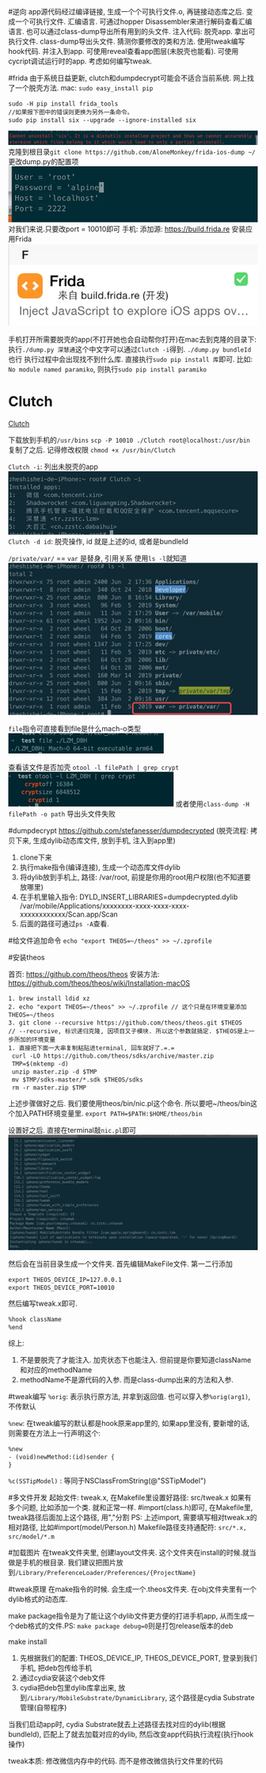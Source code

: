 #逆向
app源代码经过编译链接, 生成一个个可执行文件.o, 再链接动态库之后. 变成一个可执行文件. 汇编语言. 可通过hopper Disassembler来进行解码查看汇编语言. 也可以通过class-dump导出所有用到的头文件. 
注入代码: 
脱壳app. 拿出可执行文件. class-dump导出头文件. 
猜测你要修改的类和方法. 使用tweak编写hook代码. 并注入到app.
可使用reveal查看app图层(未脱壳也能看). 
可使用cycript调试运行时的app. 考虑如何编写tweak.

#frida
由于系统日益更新, clutch和dumpdecrypt可能会不适合当前系统. 网上找了一个脱壳方法.
mac:
`sudo easy_install pip`
```
sudo -H pip install frida_tools
//如果报下图中的错误则更换为另外一条命令。
sudo pip install six --upgrade --ignore-installed six
```
![](media/16249556761115.jpg)
克隆到根目录`git clone https://github.com/AloneMonkey/frida-ios-dump ~/`
更改dump.py的配置项
![](media/16249557396932.jpg)
对我们来说.只要改port = 10010即可
手机:
添加源: https://build.frida.re
安装应用Frida
![](media/16249557889093.jpg)

手机打开所需要脱壳的app(不打开她也会自动帮你打开)在mac去到克隆的目录下: 执行`./dump.py 深慧通`这个中文字可以通过`Clutch -i`得到.
`./dump.py bundleId`也行
执行过程中会出现找不到什么库. 直接执行`sudo pip install 库`即可.
比如: `No module named paramiko`, 则执行`sudo pip install paramiko`


# Clutch

[Clutch](https://github.com/KJCracks/Clutch/releases)

下载放到手机的`/usr/bins`
`scp -P 10010 ./Clutch root@localhost:/usr/bin`
复制了之后. 记得修改权限
`chmod +x /usr/bin/Clutch`

`Clutch -i`: 列出未脱壳的app
![-w502](media/16248662316455.jpg)
`Clutch -d id`: 脱壳操作, id 就是上述的id, 或者是bundleId

`/private/var/` == `var` 是替身, 引用关系
使用`ls -l`就知道
![-w513](media/16248664783992.jpg)

`file`指令可直接看到file是什么mach-o类型
![](media/16248682139627.jpg)

查看该文件是否加壳
`otool -l filePath | grep crypt`
![](media/16248683993916.jpg)
或者使用`class-dump -H filePath -o path` 导出头文件失败

#dumpdecrypt
https://github.com/stefanesser/dumpdecrypted
(脱壳流程: 拷贝下来, 生成dylib动态库文件, 放到手机, 注入到app里)
1. clone下来
2. 执行make指令(编译连接), 生成一个动态库文件dylib
3. 将dylib放到手机上, 路径: /var/root, 前提是你用的root用户权限(也不知道要放哪里)
4. 在手机里输入指令: DYLD_INSERT_LIBRARIES=dumpdecrypted.dylib /var/mobile/Applications/xxxxxxxx-xxxx-xxxx-xxxx-xxxxxxxxxxxx/Scan.app/Scan
5. 后面的路径可通过`ps -A`查看.

#给文件追加命令
`echo "export THEOS=~/theos" >> ~/.zprofile`


#安装theos

首页: https://github.com/theos/theos
安装方法: https://github.com/theos/theos/wiki/Installation-macOS
```
1. brew install ldid xz
2. echo "export THEOS=~/theos" >> ~/.zprofile // 这个只是在环境变量添加THEOS=~/theos
3. git clone --recursive https://github.com/theos/theos.git $THEOS
// --recursive, 标识递归克隆, 因项目又子模块. 所以这个参数就搞定. $THEOS是上一步所加的环境变量
1. 直接把下面一大串复制粘贴进terminal, 回车就好了.=.=
 curl -LO https://github.com/theos/sdks/archive/master.zip
 TMP=$(mktemp -d)
 unzip master.zip -d $TMP
 mv $TMP/sdks-master/*.sdk $THEOS/sdks
 rm -r master.zip $TMP
```
上述步骤做好之后. 我们要使用theos/bin/nic.pl这个命令. 所以要吧~/theos/bin这个加入PATH环境变量里.
`export PATH=$PATH:$HOME/theos/bin`

设置好之后. 直接在terminal敲`nic.pl`即可
![-w865](media/16249513203290.jpg)

然后会在当前目录生成一个文件夹. 首先编辑MakeFile文件. 第一二行添加
```
export THEOS_DEVICE_IP=127.0.0.1
export THEOS_DEVICE_PORT=10010
```
然后编写tweak.x即可. 
```
%hook className
%end
```
综上:
1. 不是要脱壳了才能注入. 加壳状态下也能注入. 但前提是你要知道className和对应的methodName
2. methodName不是源代码的入参. 而是class-dump出来的方法和入参.

#tweak编写
`%orig`: 表示执行原方法, 并拿到返回值. 也可以穿入参`%orig(arg1)`, 不传默认

`%new`: 在tweak编写的默认都是hook原来app里的, 如果app里没有, 要新增的话, 则需要在方法上一行声明这个:
```
%new
- (void)newMethod:(id)sender {
}
```

`%c(SSTipModel)` : 等同于NSClassFromString(@"SSTipModel")

#多文件开发
起始文件: tweak.x, 在Makefile里设置好路径: src/tweak.x
如果有多个问题, 比如添加一个类. 就和正常一样. #import(class.h)即可, 在Makefile里, tweak路径后面加上这个路径, 用","分割
PS: 上述import, 需要填写相对tweak.x的相对路径, 比如#import(model/Person.h)
Makefile路径支持通配符: `src/*.x, src/model/*.m`

#加载图片
在tweak文件夹里, 创建layout文件夹. 这个文件夹在install的时候.就当做是手机的根目录.
我们建议把图片放到`/Library/PreferenceLoader/Preferences/{ProjectName}`

#tweak原理
在make指令的时候. 会生成一个.theos文件夹. 在obj文件夹里有一个dylib格式的动态库.

make package指令是为了能让这个dylib文件更方便的打进手机app, 从而生成一个deb格式的文件.PS: `make package debug=0`则是打包release版本的deb

make install
1. 先根据我们的配置: THEOS_DEVICE_IP, THEOS_DEVICE_PORT, 登录到我们手机, 把deb包传给手机
2. 通过cydia安装这个deb文件
3. cydia把deb包里dylib库拿出来, 放到`/Library/MobileSubstrate/DynamicLibrary`, 这个路径是cydia Substrate管理(自带程序)


当我们启动app时, cydia Substrate就去上述路径去找对应的dylib(根据bundleId), 匹配上了就去加载对应的dylib, 然后改变app代码执行流程(执行hook操作)

tweak本质: 修改微信内存中的代码. 而不是修改微信执行文件里的代码

